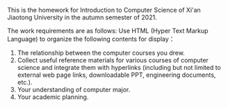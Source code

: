This is the homework for Introduction to Computer Science of Xi'an Jiaotong University in the autumn semester of 2021. 

The work requirements are as follows:
Use HTML (Hyper Text Markup Language) to organize the following contents for display：

1. The relationship between the computer courses you drew.
2. Collect useful reference materials for various courses of computer science and integrate them with hyperlinks (including but not limited to external web page links, downloadable PPT, engineering documents, etc.).
3. Your understanding of computer major.
4. Your academic planning.
